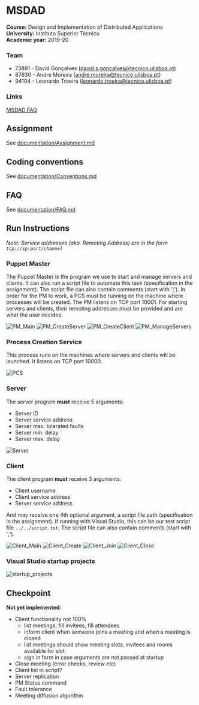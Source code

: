 # MSDAD

**Course:** Design and Implementation of Distributed Applications  
**University:** Instituto Superior Técnico  
**Academic year:** 2019-20

### Team

- 73891 - David Gonçalves ([david.s.goncalves@tecnico.ulisboa.pt](mailto:david.s.goncalves@tecnico.ulisboa.pt))
- 87630 - André Moreira ([andre.moreira@tecnico.ulisboa.pt](mailto:andre.moreira@tecnico.ulisboa.pt))
- 94104 - Leonardo Troeira ([leonardo.troeira@tecnico.ulisboa.pt](mailto:leonardo.troeira@tecnico.ulisboa.pt))

### Links

[MSDAD FAQ](https://docs.google.com/document/d/1MTVyKDmzUeJcLIJTsvw5frO-d6pnYSTjL2flAF0IC2k/edit)

## Assignment

See [documentation/Assignment.md](documentation/Assignment.md)

## Coding conventions

See [documentation/Conventions.md](documentation/Conventions.md)

## FAQ

See [documentation/FAQ.md](documentation/FAQ.md)

## Run Instructions

*Note: Service addresses (aka. Remoting Address) are in the form `tcp://ip:port/channel`*

### Puppet Master

The Puppet Master is the program we use to start and manage servers and clients. It can also run a script file to automate this task (specification in the assignment). The script file can also contain comments (start with ';'). In order for the PM to work, a PCS must be running on the machine where processes will be created. The PM listens on TCP port 10001. For starting servers and clients, their remoting addresses must be provided and are what the user decides.

![PM_Main](documentation/screenshots/PM_Main.png) ![PM_CreateServer](documentation/screenshots/PM_CreateServer.png) ![PM_CreateClient](documentation/screenshots/PM_CreateClient.png) ![PM_ManageServers](documentation/screenshots/PM_ManageServers.png)

### Process Creation Service

This process runs on the machines where servers and clients will be launched. It listens on TCP port 10000.

![PCS](documentation/screenshots/PCS.png)

### Server

The server program **must** receive 5 arguments:

- Server ID
- Server service address
- Server max. tolerated faults
- Server min. delay
- Server max. delay

![Server](documentation/screenshots/Server.png)

### Client

The client program **must** receive 3 arguments:

- Client username
- Client service address
- Server service address

And may receive one 4th optional argument, a script file path (specification in the assignment). If running with Visual Studio, this can be our test script file `../../script.txt`. The script file can also contain comments (start with ';').

![Client_Main](documentation/screenshots/Client_Main.png) ![Client_Create](documentation/screenshots/Client_Create.png) ![Client_Join](documentation/screenshots/Client_Join.png) ![Client_Close](documentation/screenshots/Client_Close.png)

### Visual Studio startup projects

![startup_projects](documentation/screenshots/startup_projects.png)

## Checkpoint

**Not yet implemented:**

- Client functionality not 100%
  - list meetings, fill invitees, fill attendees
  - inform client when someone joins a meeting and when a meeting is closed
  - list meetings should show meeting slots, invitees and rooms available for slot
  - sign in form in case arguments are not passed at startup
- Close meeting (error checks, review etc)
- Client list in script?
- Server replication
- PM Status command
- Fault tolerance
- Meeting diffusion algorithm